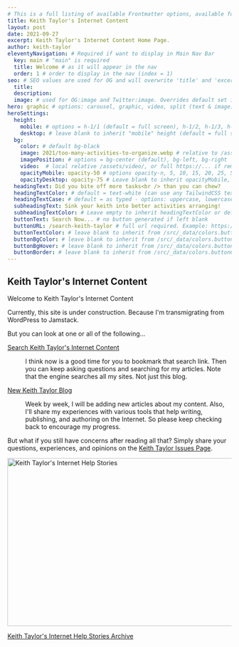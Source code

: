 ```yaml
---
# This is a full listing of available Frontmatter options, available for any content (.md) file.
title: Keith Taylor's Internet Content
layout: post
date: 2021-09-27
excerpt: Keith Taylor's Internet Content Home Page.
author: keith-taylor
eleventyNavigation: # Required if want to display in Main Nav Bar
  key: main # "main" is required
  title: Welcome # as it will appear in the nav
  order: 1 # order to display in the nav (index = 1)
seo: # SEO values are used for OG and will overwrite 'title' and 'excerpt' above
  title:
  description:
  image: # used for OG:image and Twitter:image. Overrides default set in _data/meta.siteImage
hero: graphic # options: carousel, graphic, video, split (text & image)
heroSettings:
  height:
    mobile: # options = h-1/1 (default = full screen), h-1/2, h-1/3, h-3/4, h-9/10, h-48 (12rem, 192px), h-56 (14rem, 224px), h-64 (16rem, 256px)
    desktop: # leave blank to inherit "mobile" height (default = full screen)
  bg:
    color: # default bg-black
    image: 2021/too-many-activities-to-organize.webp # relative to /assets/images/
    imagePosition: # options = bg-center (default), bg-left, bg-right
    video:  # local relative /assets/video/, or full https://... if remote?
    opacityMobile: opacity-50 # options opacity-n, 5, 10, 15, 20, 25, 50, 75, 100 (default)
    opacityDesktop: opacity-75 # Leave blank to inherit opacityMobile, use same options as opacityMobile
  headingText: Did you bite off more tasks<br /> than you can chew?
  headingTextColor: # default = text-white (can use any TailwindCSS text-[color]-[xxx])
  headingTextCase: # default = as typed - options: uppercase, lowercase, capitalize
  subheadingText: Sink your keith into better activities arranging!
  subheadingTextColor: # Leave empty to inherit headingTextColor or default (text-white) or use any text-[color]-[xxx]
  buttonText: Search Now... # no button generated if left blank
  buttonURL: /search-keith-taylor # full url required. Example: https://thisdomain.com/somepage/
  buttonTextColor: # leave blank to inherit from /src/_data/colors.buttonCustom or buttonDefault
  buttonBgColor: # leave blank to inherit from /src/_data/colors.buttonCustom.bg or buttonDefault.bg
  buttonBgHover: # leave blank to inherit from /src/_data/colors.buttonCustom.bgHover or buttonDefault.bgHover
  buttonBorder: # leave blank to inherit from /src/_data/colors.buttonCustom.border or buttonDefault.border
---
```

## Keith Taylor's Internet Content

Welcome to Keith Taylor's Internet Content

Currently, this site is under construction. Because I'm transmigrating from WordPress to Jamstack.

But you can look at one or all of the following...

<dl id="content">
<dt id="search"><p><a href="https://cse.google.com/cse?cx=e7158312c712ab2c3"">Search Keith Taylor's Internet Content</a></p></dt><dd>I think now is a good time for you to bookmark that search link. Then you can keep asking questions and searching for my articles. Note that the engine searches all my sites. Not just this blog.</dd>
<dt id="new"><p><a href="/keith-taylor-blog">New Keith Taylor Blog</a></p></dt><dd>Week by week, I will be adding new articles about my content. Also, I'll share my experiences with various tools that help writing, publishing, and authoring on the Internet. So please keep checking back to encourage my progress.</dd>
</dl>

But what if you still have concerns after reading all that? Simply share your questions, experiences, and opinions on the <a href="https://github.com/kct2020/keith-taylor-11ta/issues">Keith Taylor Issues Page</a>.


<a href="https://web.archive.org/web/20210211055442/https://keith.1drous.me/"><img src="/assets/images/2021/old-keith-taylor-blog.webp" alt="Keith Taylor's Internet Help Stories"  width="610" height="377"><p>Keith Taylor's Internet Help Stories Archive</p></a>
